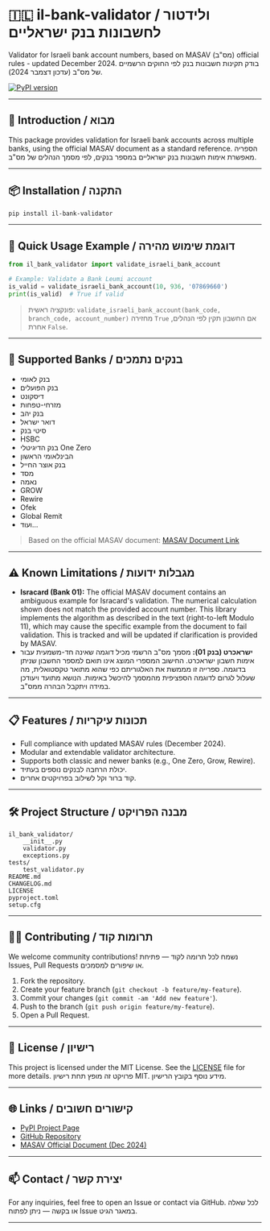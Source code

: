 
# 🇮🇱 il-bank-validator / ולידטור לחשבונות בנק ישראליים

Validator for Israeli bank account numbers, based on MASAV (מס"ב) official rules - updated December 2024.
בודק תקינות חשבונות בנק לפי החוקים הרשמיים של מס"ב (עדכון דצמבר 2024).

[![PyPI version](https://badge.fury.io/py/il-bank-validator.svg)](https://pypi.org/project/il-bank-validator/)

---

## 📜 Introduction / מבוא

This package provides validation for Israeli bank accounts across multiple banks, using the official MASAV document as a standard reference.
הספריה מאפשרת אימות חשבונות בנק ישראליים במספר בנקים, לפי מסמך הנהלים של מס"ב.

---

## 📦 Installation / התקנה

```bash
pip install il-bank-validator
```

---

## 🚀 Quick Usage Example / דוגמת שימוש מהירה

```python
from il_bank_validator import validate_israeli_bank_account

# Example: Validate a Bank Leumi account
is_valid = validate_israeli_bank_account(10, 936, '07869660')
print(is_valid)  # True if valid
```

> פונקציה ראשית: `validate_israeli_bank_account(bank_code, branch_code, account_number)`
> מחזירה `True` אם החשבון תקין לפי הנהלים, אחרת `False`.

---

## 🏦 Supported Banks / בנקים נתמכים

- בנק לאומי
- בנק הפועלים
- דיסקונט
- מזרחי-טפחות
- בנק יהב
- דואר ישראל
- סיטי בנק
- HSBC
- בנק הדיגיטלי One Zero
- הבינלאומי הראשון
- בנק אוצר החייל
- מסד
- נאמה
- GROW
- Rewire
- Ofek
- Global Remit
- ועוד...

> Based on the official MASAV document:
> [MASAV Document Link](https://projectstoragemasav.blob.core.windows.net/projectblobstaging/wp-content/uploads/2025/07/Bdikat_hukiot_Heshbon.pdf)

---

## ⚠️ Known Limitations / מגבלות ידועות

*   **Isracard (Bank 01):** The official MASAV document contains an ambiguous example for Isracard's validation. The numerical calculation shown does not match the provided account number. This library implements the algorithm as described in the text (right-to-left Modulo 11), which may cause the specific example from the document to fail validation. This is tracked and will be updated if clarification is provided by MASAV.
*   **ישראכרט (בנק 01):** מסמך מס"ב הרשמי מכיל דוגמה שאינה חד-משמעית עבור אימות חשבון ישראכרט. החישוב המספרי המוצג אינו תואם למספר החשבון שניתן בדוגמה. ספרייה זו מממשת את האלגוריתם כפי שהוא מתואר טקסטואלית, מה שעלול לגרום לדוגמה הספציפית מהמסמך להיכשל באימות. הנושא מתועד ויעודכן במידה ויתקבל הבהרה ממס"ב.

---

## 📋 Features / תכונות עיקריות

- Full compliance with updated MASAV rules (December 2024).
- Modular and extendable validator architecture.
- Supports both classic and newer banks (e.g., One Zero, Grow, Rewire).
- יכולת הרחבה לבנקים נוספים בעתיד.
- קוד ברור וקל לשילוב בפרויקטים אחרים.

---

## 🛠 Project Structure / מבנה הפרויקט

```text
il_bank_validator/
    __init__.py
    validator.py
    exceptions.py
tests/
    test_validator.py
README.md
CHANGELOG.md
LICENSE
pyproject.toml
setup.cfg
```

---

## ✍🏼 Contributing / תרומות קוד

We welcome community contributions!
נשמח לכל תרומה לקוד — פתיחת Issues, Pull Requests או שיפורים למסמכים.

1. Fork the repository.
2. Create your feature branch (`git checkout -b feature/my-feature`).
3. Commit your changes (`git commit -am 'Add new feature'`).
4. Push to the branch (`git push origin feature/my-feature`).
5. Open a Pull Request.

---

## 📄 License / רישיון

This project is licensed under the MIT License. See the [LICENSE](LICENSE) file for more details.
פרויקט זה מופץ תחת רישיון MIT. מידע נוסף בקובץ הרישיון.

---

## 🌐 Links / קישורים חשובים

- [PyPI Project Page](https://pypi.org/project/il-bank-validator/)
- [GitHub Repository](https://github.com/EliShteinman/il-bank-validator)
- [MASAV Official Document (Dec 2024)](https://www.masav.co.il/media/2565/bdikat_hukiot_heshbon.pdf)

---

## 📫 Contact / יצירת קשר

For any inquiries, feel free to open an Issue or contact via GitHub.
לכל שאלה או בקשה — ניתן לפתוח Issue במאגר הגיט.

---
